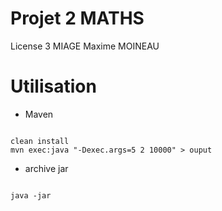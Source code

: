 # Projet 2 MATHS

License 3 MIAGE
Maxime MOINEAU

# Utilisation

* Maven


```

clean install 
mvn exec:java "-Dexec.args=5 2 10000" > ouput

```

* archive jar

```

java -jar 

```